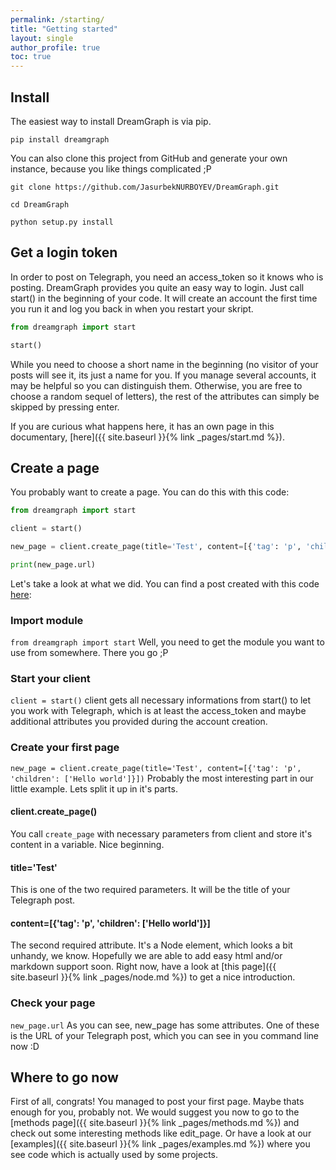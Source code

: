 ```yaml
---
permalink: /starting/
title: "Getting started"
layout: single
author_profile: true
toc: true
---
```

## Install

The easiest way to install DreamGraph is via pip.

`pip install dreamgraph`

You can also clone this project from GitHub and generate your own instance, because you like things complicated ;P
```shell 
git clone https://github.com/JasurbekNURBOYEV/DreamGraph.git

cd DreamGraph

python setup.py install
```

## Get a login token

In order to post on Telegraph, you need an access_token so it knows who is posting. DreamGraph provides you quite an easy way to login. Just call start() in the beginning of your code. It will create an account the first time you run it and log you back in when you restart your skript.

```python
from dreamgraph import start

start()
```

While you need to choose a short name in the beginning (no visitor of your posts will see it, its just a name for you. If you manage several accounts, it may be helpful so you can distinguish them. Otherwise, you are free to choose a random sequel of letters), the rest of the attributes can simply be skipped by pressing enter. 

If you are curious what happens here, it has an own page in this documentary, [here]({{ site.baseurl }}{% link _pages/start.md %}).

## Create a page

You probably want to create a page. You can do this with this code:

```python
from dreamgraph import start

client = start()

new_page = client.create_page(title='Test', content=[{'tag': 'p', 'children': ['Hello world']}])

print(new_page.url)
```

Let's take a look at what we did. You can find a post created with this code [here](http://telegra.ph/Test-06-18-27):

### Import module
`from dreamgraph import start`
Well, you need to get the module you want to use from somewhere. There you go ;P

### Start your client
`client = start()`
client gets all necessary informations from start() to let you work with Telegraph, which is at least the access_token and maybe additional attributes you provided during the account creation.

### Create your first page
`new_page = client.create_page(title='Test', content=[{'tag': 'p', 'children': ['Hello world']}])`
Probably the most interesting part in our little example. Lets split it up in it's parts.

#### client.create_page()

You call `create_page` with necessary parameters from client and store it's content in a variable. Nice beginning.

#### title='Test'

This is one of the two required parameters. It will be the title of your Telegraph post. 

#### content=[{'tag': 'p', 'children': ['Hello world']}]

The second required attribute. It's a Node element, which looks a bit unhandy, we know. Hopefully we are able to add easy html and/or markdown support soon. Right now, have a look at [this page]({{ site.baseurl }}{% link _pages/node.md %}) to get a nice introduction.

### Check your page
`new_page.url`
As you can see, new_page has some attributes. One of these is the URL of your Telegraph post, which you can see in you command line now :D

## Where to go now

First of all, congrats! You managed to post your first page. Maybe thats enough for you, probably not. We would suggest you now to go to the [methods page]({{ site.baseurl }}{% link _pages/methods.md %}) and check out some interesting methods like edit_page. Or have a look at our [examples]({{ site.baseurl }}{% link _pages/examples.md %}) where you see code which is actually used by some projects.
